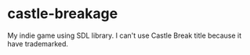 # castle-breakage
My indie game using SDL library. I can't use Castle Break title because it have trademarked. 
